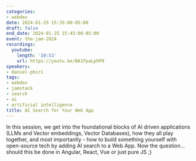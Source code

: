 ```yaml
---
categories:
- webdev
date: 2024-01-25 15:35:00-05:00
draft: false
end_date: 2024-01-25 15:45:00-05:00
event: the-jam-2024
recordings:
  youtube:
    length: '10:53'
    url: https://youtu.be/BA1FpaLphP0
speakers:
- daniel-phiri
tags:
- webdev
- jamstack
- search
- ai
- artificial intelligence
title: AI Search for Your Web App
---
```



In this session, we get into the foundational blocks of AI driven applications (LLMs and Vector embeddings, Vector Databases), how they all play together, and most importantly - how to build something yourself with open-source tech by adding AI search to a Web App. Now the question... should this be done in Angular, React, Vue or just pure JS ;)

